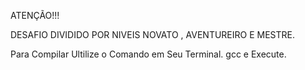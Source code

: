 ATENÇÃO!!!

DESAFIO DIVIDIDO POR NIVEIS NOVATO , AVENTUREIRO E MESTRE.

Para Compilar Ultilize o Comando em Seu Terminal.
gcc <NOME DO ARQUIVO> 
e Execute.
